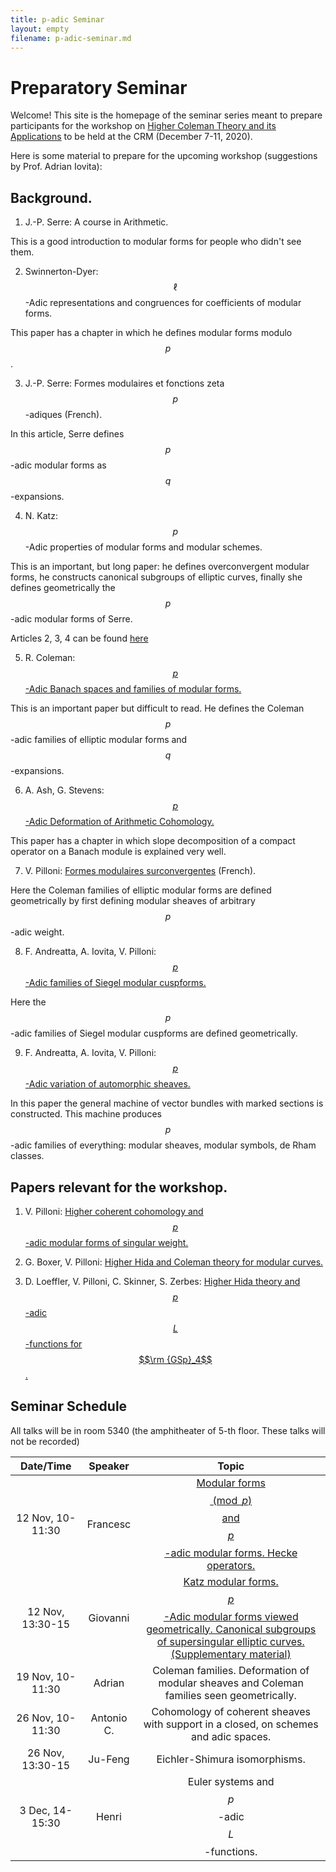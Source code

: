 ```yaml
---
title: p-adic Seminar
layout: empty
filename: p-adic-seminar.md
--- 
```


# Preparatory Seminar

Welcome! This site is the homepage of the seminar series meant to prepare participants for the workshop on [Higher Coleman Theory and its Applications](http://www.crm.umontreal.ca/2020/Coleman20/index_e.php) to be held at the CRM (December 7-11, 2020).

Here is some material to prepare for the upcoming workshop (suggestions by Prof. Adrian Iovita):

## Background.

1) J.-P. Serre: A course in Arithmetic. 

This is a good introduction to modular forms for people who didn't see them.

2) Swinnerton-Dyer: $$\ell$$-Adic representations and congruences for coefficients of modular forms.

This paper has a chapter in which he defines modular forms modulo $$p$$.

3) J.-P. Serre: Formes modulaires et fonctions zeta $$p$$-adiques (French).

In this article, Serre defines $$p$$-adic modular forms as $$q$$-expansions.

4) N. Katz: $$p$$-Adic properties of modular forms and modular schemes.

This is an important, but long paper: he defines overconvergent modular forms, he constructs canonical subgroups of elliptic curves, finally she defines geometrically the $$p$$-adic modular forms of Serre.

Articles 2, 3, 4 can be found [here](1973_Book_ModularFunctionsOfOneVariableI.pdf)

5) R. Coleman: [$$p$$-Adic Banach spaces and families of modular forms.](1997_Coleman.pdf) 

This is an important paper but difficult to read. He defines the Coleman $$p$$-adic families of elliptic modular forms and $$q$$-expansions.

6) A. Ash, G. Stevens: [$$p$$-Adic Deformation of Arithmetic Cohomology.](http://math.bu.edu/people/ghs/preprints/Ash-Stevens-02-08.pdf)

This paper has a chapter in which slope decomposition of a compact operator on a Banach module is explained very well.

7) V. Pilloni: [Formes modulaires surconvergentes](http://perso.ens-lyon.fr/vincent.pilloni/formes_surc.pdf) (French).

Here the Coleman families of elliptic modular forms are defined geometrically by first defining modular sheaves of arbitrary $$p$$-adic weight.

8) F. Andreatta, A. Iovita, V. Pilloni: [$$p$$-Adic families of Siegel modular cuspforms.](p%20adic%20families%20of%20Siegel%20modular%20cuspforms.pdf)

Here the $$p$$-adic families of Siegel modular cuspforms are defined geometrically.

9) F. Andreatta, A. Iovita, V. Pilloni: [$$p$$-Adic variation of automorphic sheaves.](ICM.pdf)

In this paper the general machine of vector bundles with marked sections is constructed. This machine produces $$p$$-adic families of everything: modular sheaves, modular symbols, de Rham classes.

## Papers relevant for the workshop.

1) V. Pilloni: [Higher coherent cohomology and $$p$$-adic modular forms of singular weight.](https://hal.archives-ouvertes.fr/hal-01393374/document)

2)  G. Boxer, V. Pilloni: [Higher Hida and Coleman theory for modular curves.](https://arxiv.org/pdf/2002.06845.pdf) 

3) D. Loeffler, V. Pilloni, C. Skinner, S. Zerbes: [Higher Hida theory and $$p$$-adic $$L$$-functions for $$\rm {GSp}_4$$.](https://arxiv.org/pdf/1905.08779.pdf)

## Seminar Schedule
All talks will be in room 5340 (the amphitheater of 5-th floor. These talks will not be recorded) 

| Date/Time        |      Speaker  | Topic |
|:----------------:|:-------------:|:-----:|
| 12 Nov, 10-11:30 | Francesc | [Modular forms $$\pmod p$$ and $$p$$-adic modular forms. Hecke operators.](Francesc.pdf) |
| 12 Nov, 13:30-15 |    Giovanni   | [Katz modular forms. $$p$$-Adic modular forms viewed geometrically. Canonical subgroups of supersingular elliptic curves.](Giovanni.pdf)<br/>[(Supplementary material)](https://www.math.ias.edu/~vonk/documents/Bordeaux.pdf) |
| 19 Nov, 10-11:30    | Adrian |  Coleman families. Deformation of modular sheaves and Coleman families seen geometrically. |
| 26 Nov, 10-11:30 | Antonio C. | Cohomology of coherent sheaves with support in a closed, on schemes and adic spaces. |
| 26 Nov, 13:30-15 |  Ju-Feng   |  Eichler-Shimura isomorphisms. |
| 3 Dec, 14-15:30 |  Henri   |  Euler systems and $$p$$-adic $$L$$-functions. |

